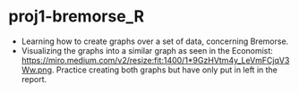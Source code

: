 # proj1-bremorse_R

- Learning how to create graphs over a set of data, concerning Bremorse.
- Visualizing the graphs into a similar graph as seen in the Economist: https://miro.medium.com/v2/resize:fit:1400/1*9GzHVtm4y_LeVmFCjqV3Ww.png. Practice creating both graphs but have only put in left in the report. 
